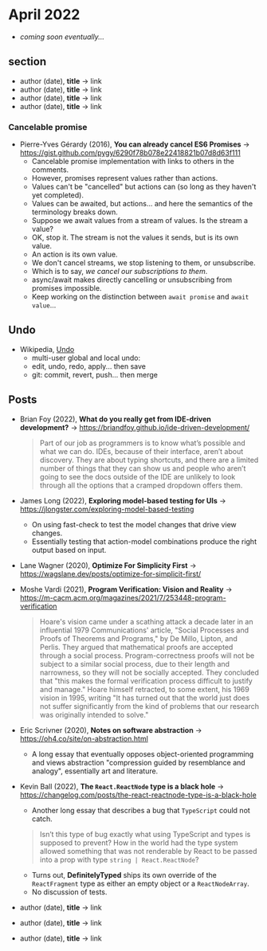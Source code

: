 # April 2022

+ *coming soon eventually...*

## section

+ author (date), **title** &#8594; link
+ author (date), **title** &#8594; link
+ author (date), **title** &#8594; link
+ author (date), **title** &#8594; link

### Cancelable promise

+ Pierre-Yves Gérardy (2016), **You can already cancel ES6 Promises** &#8594; https://gist.github.com/pygy/6290f78b078e22418821b07d8d63f111
  - Cancelable promise implementation with links to others in the comments.
  - However, promises represent values rather than actions.
  - Values can't be "cancelled" but actions can (so long as they haven't yet completed).
  - Values can be awaited, but actions... and here the semantics of the terminology breaks down.
  - Suppose we await values from a stream of values. Is the stream a value?
  - OK, stop it. The stream is not the values it sends, but is its own value.
  - An action is its own value.
  - We don't cancel streams, we stop listening to them, or unsubscribe.
  - Which is to say, *we cancel our subscriptions to them*.
  - async/await makes directly cancelling or unsubscribing from promises impossible.
  - Keep working on the distinction between `await promise` and `await value`...

## Undo

+ Wikipedia, [Undo](https://en.wikipedia.org/wiki/Undo)
  + multi-user global and local undo:
  + edit, undo, redo, apply... then save
  + git: commit, revert, push... then merge

## Posts

+ Brian Foy (2022), **What do you really get from IDE-driven development?** &#8594; https://briandfoy.github.io/ide-driven-development/
  > Part of our job as programmers is to know what’s possible and what we can do. IDEs, because of their interface, aren’t about discovery. They are about typing shortcuts, and there are a limited number of things that they can show us and people who aren’t going to see the docs outside of the IDE are unlikely to look through all the options that a cramped dropdown offers them. 
+ James Long (2022), **Exploring model-based testing for UIs** &#8594; https://jlongster.com/exploring-model-based-testing
  + On using fast-check to test the model changes that drive view changes.
  + Essentially testing that action-model combinations produce the right output based on input.
+ Lane Wagner (2020), **Optimize For Simplicity First** &#8594; https://wagslane.dev/posts/optimize-for-simplicit-first/
+ Moshe Vardi (2021), **Program Verification: Vision and Reality** &#8594; https://m-cacm.acm.org/magazines/2021/7/253448-program-verification
  > Hoare's vision came under a scathing attack a decade later in an influential 1979 Communications' article, "Social Processes and Proofs of Theorems and Programs," by De Millo, Lipton, and Perlis. They argued that mathematical proofs are accepted through a social process. Program-correctness proofs will not be subject to a similar social process, due to their length and narrowness, so they will not be socially accepted. They concluded that "this makes the formal verification process difficult to justify and manage." Hoare himself retracted, to some extent, his 1969 vision in 1995, writing "It has turned out that the world just does not suffer significantly from the kind of problems that our research was originally intended to solve."
+ Eric Scrivner (2020), **Notes on software abstraction** &#8594; https://oh4.co/site/on-abstraction.html
  + A long essay that eventually opposes object-oriented programming and views abstraction "compression guided by resemblance and analogy", essentially art and literature.
+ Kevin Ball (2022), **The `React.ReactNode` type is a black hole** &#8594; https://changelog.com/posts/the-react-reactnode-type-is-a-black-hole
  + Another long essay that describes a bug that `TypeScript` could not catch.
  > Isn’t this type of bug exactly what using TypeScript and types is supposed to prevent? How in the world had the type system allowed something that was not renderable by React to be passed into a prop with type `string | React.ReactNode`?
  + Turns out, **DefinitelyTyped** ships its own override of the `ReactFragment` type as either an empty object or a `ReactNodeArray`.
  + No discussion of tests.


+ author (date), **title** &#8594; link
+ author (date), **title** &#8594; link
+ author (date), **title** &#8594; link


